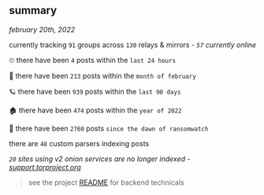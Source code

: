 
## summary
_february 20th, 2022_

currently tracking `91` groups across `130` relays & mirrors - _`57` currently online_

⏲ there have been `4` posts within the `last 24 hours`

🦈 there have been `213` posts within the `month of february`

🪐 there have been `939` posts within the `last 90 days`

🏚 there have been `474` posts within the `year of 2022`

🦕 there have been `2760` posts `since the dawn of ransomwatch`

there are `48` custom parsers indexing posts

_`20` sites using v2 onion services are no longer indexed - [support.torproject.org](https://support.torproject.org/onionservices/v2-deprecation/)_

> see the project [README](https://github.com/thetanz/ransomwatch#ransomwatch--) for backend technicals
